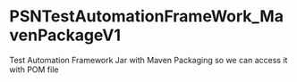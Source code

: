 # PSNTestAutomationFrameWork_MavenPackageV1
Test Automation Framework Jar with Maven Packaging so we can access it with POM file

